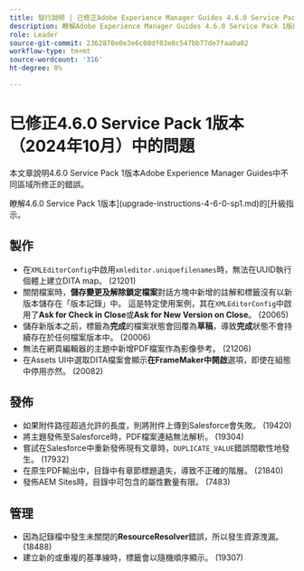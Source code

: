 ```yaml
---
title: 發行說明 | 已修正Adobe Experience Manager Guides 4.6.0 Service Pack 1版本中的問題
description: 瞭解Adobe Experience Manager Guides 4.6.0 Service Pack 1版的錯誤修正
role: Leader
source-git-commit: 2362870e0e3e6c08df03e8c547bb77de7faa0a02
workflow-type: tm+mt
source-wordcount: '316'
ht-degree: 0%

---
```



# 已修正4.6.0 Service Pack 1版本（2024年10月）中的問題


本文章說明4.6.0 Service Pack 1版本Adobe Experience Manager Guides中不同區域所修正的錯誤。

瞭解4.6.0 Service Pack 1版本](upgrade-instructions-4-6-0-sp1.md)的[升級指示。

## 製作

- 在`XMLEditorConfig`中啟用`xmleditor.uniquefilenames`時，無法在UUID執行個體上建立DITA map。 (21201)
- 關閉檔案時，**儲存變更及解除鎖定檔案**&#x200B;對話方塊中新增的註解和標籤沒有以新版本儲存在「版本記錄」中。 這是特定使用案例，其在`XMLEditorConfig`中啟用了&#x200B;**Ask for Check in Close**&#x200B;或&#x200B;**Ask for New Version on Close**。 (20065)
- 儲存新版本之前，標籤為&#x200B;**完成**&#x200B;的檔案狀態會回覆為&#x200B;**草稿**，導致&#x200B;**完成**&#x200B;狀態不會持續存在於任何檔案版本中。 (20006)
- 無法在網頁編輯器的主題中新增PDF檔案作為影像參考。 (21206)
- 在Assets UI中選取DITA檔案會顯示&#x200B;**在FrameMaker中開啟**&#x200B;選項，即使在組態中停用亦然。 (20082)


## 發佈

- 如果附件路徑超過允許的長度，則將附件上傳到Salesforce會失敗。 (19420)
- 將主題發佈至Salesforce時，PDF檔案連結無法解析。 (19304)
- 嘗試在Salesforce中重新發佈現有文章時，`DUPLICATE_VALUE`錯誤間歇性地發生。 (17932)
- 在原生PDF輸出中，目錄中有章節標題遺失，導致不正確的階層。 (21840)
- 發佈AEM Sites時，目錄中可包含的屬性數量有限。 (7483)

## 管理

- 因為記錄檔中發生未關閉的&#x200B;**ResourceResolver**&#x200B;錯誤，所以發生資源洩漏。 (18488)
- 建立新的或重複的基準線時，標籤會以隨機順序顯示。 (19307)









